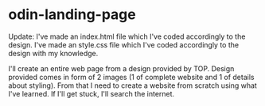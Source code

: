 # odin-landing-page
Update:
I've made an index.html file which I've coded accordingly to the design.
I've made an style.css file which I've coded accordingly to the design with my knowledge.


I'll create an entire web page from a design provided by TOP.
Design provided comes in form of 2 images (1 of complete website and 1 of details about styling).
From that I need to create a website from scratch using what I've learned.
If I'll get stuck, I'll search the internet.